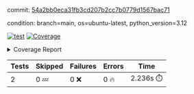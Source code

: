 commit: [54a2bb0eca31fb3cd207b2cc7b0779d1567bac71](https://github.com/rcmdnk/boto3-session/tree/54a2bb0eca31fb3cd207b2cc7b0779d1567bac71)

condition: branch=main, os=ubuntu-latest, python_version=3.12

[![test](https://github.com/rcmdnk/boto3-session/actions/workflows/test.yml/badge.svg)](https://github.com/rcmdnk/boto3-session/actions/runs/13110371114)
<a href="https://github.com/rcmdnk/boto3-session/blob/54a2bb0eca31fb3cd207b2cc7b0779d1567bac71/README.md"><img alt="Coverage" src="https://img.shields.io/badge/Coverage-47%25-orange.svg" /></a><details><summary>Coverage Report </summary><table><tr><th>File</th><th>Stmts</th><th>Miss</th><th>Cover</th><th>Missing</th></tr><tbody><tr><td colspan="5"><b>src/boto3_session</b></td></tr><tr><td>&nbsp; &nbsp;<a href="https://github.com/rcmdnk/boto3-session/blob/54a2bb0eca31fb3cd207b2cc7b0779d1567bac71/src/boto3_session/session.py">session.py</a></td><td>59</td><td>34</td><td>42%</td><td><a href="https://github.com/rcmdnk/boto3-session/blob/54a2bb0eca31fb3cd207b2cc7b0779d1567bac71/src/boto3_session/session.py#L15-L18">15&ndash;18</a>, <a href="https://github.com/rcmdnk/boto3-session/blob/54a2bb0eca31fb3cd207b2cc7b0779d1567bac71/src/boto3_session/session.py#L60">60</a>, <a href="https://github.com/rcmdnk/boto3-session/blob/54a2bb0eca31fb3cd207b2cc7b0779d1567bac71/src/boto3_session/session.py#L68-L70">68&ndash;70</a>, <a href="https://github.com/rcmdnk/boto3-session/blob/54a2bb0eca31fb3cd207b2cc7b0779d1567bac71/src/boto3_session/session.py#L73-L97">73&ndash;97</a>, <a href="https://github.com/rcmdnk/boto3-session/blob/54a2bb0eca31fb3cd207b2cc7b0779d1567bac71/src/boto3_session/session.py#L100-L122">100&ndash;122</a>, <a href="https://github.com/rcmdnk/boto3-session/blob/54a2bb0eca31fb3cd207b2cc7b0779d1567bac71/src/boto3_session/session.py#L125-L129">125&ndash;129</a>, <a href="https://github.com/rcmdnk/boto3-session/blob/54a2bb0eca31fb3cd207b2cc7b0779d1567bac71/src/boto3_session/session.py#L132-L133">132&ndash;133</a>, <a href="https://github.com/rcmdnk/boto3-session/blob/54a2bb0eca31fb3cd207b2cc7b0779d1567bac71/src/boto3_session/session.py#L136-L137">136&ndash;137</a></td></tr><tr><td><b>TOTAL</b></td><td><b>64</b></td><td><b>34</b></td><td><b>47%</b></td><td>&nbsp;</td></tr></tbody></table></details>

| Tests | Skipped | Failures | Errors | Time |
| ----- | ------- | -------- | -------- | ------------------ |
| 2 | 0 :zzz: | 0 :x: | 0 :fire: | 2.236s :stopwatch: |

